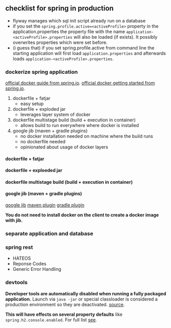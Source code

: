 
## checklist for spring in production

- flyway manages which sql init script already run on a database 
- if you set the `spring.profile.active=<activeProfile>` property in the application.properties the property file with the name `application-<activeProfile>.properties` will also be loaded (if exists). It possibly overwrites properties which were set before.
- (i guess that) if you set spring.profile.active from command line the starting application will first load `application.properties` and afterwards loads `application-<activeProfile>.properties`.


### dockerize spring application

[official docker guide from spring.io](https://spring.io/guides/topicals/spring-boot-docker/). 
[official docker getting started from spring.io](https://spring.io/guides/gs/spring-boot-docker/). 



1. dockerfile + fatjar
   - easy setup 
2. dockerfile + exploded jar
   - leverages layer system of docker
3. dockerfile multistage build (build + execution in container)
   - allows build to run everywhere where docker is installed
4. google jib (maven + gradle plugins)
   - no docker installation needed on machine where the build runs
   - no dockerfile needed
   - opinionated about usage of docker layers

#### dockerfile + fatjar

#### dockerfile + exploeded jar

#### dockerfile multistage build (build + execution in container)

#### google jib (maven + gradle plugins)
[google jib](https://github.com/GoogleContainerTools/jib/blob/master/README.md)
[maven plugin](https://github.com/GoogleContainerTools/jib/tree/master/jib-maven-plugin#quickstart)
[gradle plugin](https://github.com/GoogleContainerTools/jib/tree/master/jib-gradle-plugin#quickstart)

**You do not need to install docker on the client to create a docker image with jib.**

### separate application and database


### spring rest

- HATEOS
- Reponse Codes
- Generic Error Handling

### devtools

**Developer tools are automatically disabled when running a fully packaged application.** Launch via  `java -jar` or special classloader is considered a production environment so they are deactivated. [source](https://docs.spring.io/spring-boot/docs/1.5.16.RELEASE/reference/html/using-boot-devtools.html).

**This will have effects on several property defaults** like `spring.h2.console.enabled`. For full list [see](https://github.com/spring-projects/spring-boot/blob/v1.5.16.RELEASE/spring-boot-devtools/src/main/java/org/springframework/boot/devtools/env/DevToolsPropertyDefaultsPostProcessor.java).